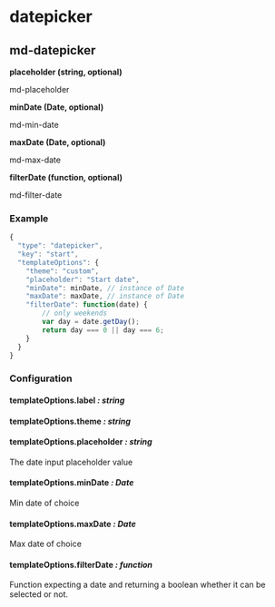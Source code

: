 # datepicker
## md-datepicker

**placeholder (string, optional)**

md-placeholder

**minDate (Date, optional)**

md-min-date

**maxDate (Date, optional)**

md-max-date

**filterDate (function, optional)**

md-filter-date

### Example

```javascript
{
  "type": "datepicker",
  "key": "start",
  "templateOptions": {
    "theme": "custom",
    "placeholder": "Start date",
    "minDate": minDate, // instance of Date
    "maxDate": maxDate, // instance of Date
    "filterDate": function(date) {
        // only weekends
        var day = date.getDay();
        return day === 0 || day === 6;
    }
  }
}
```

### Configuration

#### templateOptions.label _: string_

#### templateOptions.theme _: string_

#### templateOptions.placeholder _: string_
The date input placeholder value

#### templateOptions.minDate _: Date_
Min date of choice

#### templateOptions.maxDate _: Date_
Max date of choice

#### templateOptions.filterDate _: function_
Function expecting a date and returning a boolean whether it can be selected or not.
